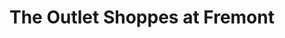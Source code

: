 ---
title: "The Outlet Shoppes at Fremont"
url: /fremont/the-outlet-shoppes-at-fremont/
shop: Einkaufszentrum
---